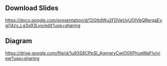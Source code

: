 ## Download Slides
https://docs.google.com/presentation/d/12GttdWu2FDVeUyUOIVbQRerqaEvgi14zy_Lg3x93Lyo/edit?usp=sharing

## Diagram
https://drive.google.com/file/d/1u93S8CPpSl_AgmgryCwiO0XPhueWaFlv/view?usp=sharing
